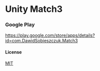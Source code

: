# Unity Match3

### Google Play
https://play.google.com/store/apps/details?id=com.DawidSobieszczuk.Match3

#### License
[MIT](https://choosealicense.com/licenses/mit/)
